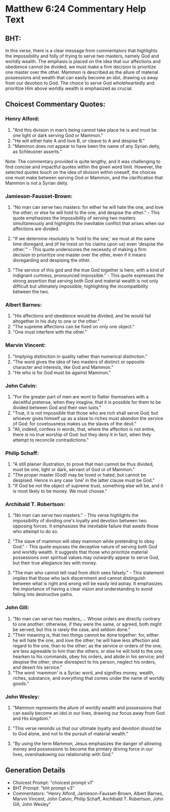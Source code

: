 # Matthew 6:24 Commentary Help Text

## BHT:
In this verse, there is a clear message from commentators that highlights the impossibility and folly of trying to serve two masters, namely God and worldly wealth. The emphasis is placed on the idea that our affections and obedience cannot be divided; we must make a firm decision to prioritize one master over the other. Mammon is described as the allure of material possessions and wealth that can easily become an idol, drawing us away from our devotion to God. The choice to serve God wholeheartedly and prioritize Him above worldly wealth is emphasized as crucial.

## Choicest Commentary Quotes:
### Henry Alford:
1. "And this division in man’s being cannot take place he is and must be one light or dark serving God or Mammon."
2. "He will either hate A and love B, or cleave to A and despise B."
3. "Mammon does not appear to have been the name of any Syrian deity, as Schleusner asserts."

Note: The commentary provided is quite lengthy, and it was challenging to find concise and impactful quotes within the given word limit. However, the selected quotes touch on the idea of division within oneself, the choices one must make between serving God or Mammon, and the clarification that Mammon is not a Syrian deity.

### Jamieson-Fausset-Brown:
1. "No man can serve two masters: for either he will hate the one, and love the other; or else he will hold to the one, and despise the other." - This quote emphasizes the impossibility of serving two masters simultaneously and highlights the inevitable conflict that arises when our affections are divided.

2. "If we determine resolutely to 'hold to the one,' we must at the same time disregard, and (if he insist on his claims upon us) even 'despise the other.'" - This quote underscores the necessity of making a firm decision to prioritize one master over the other, even if it means disregarding and despising the other.

3. "The service of this god and the true God together is here, with a kind of indignant curtness, pronounced impossible." - This quote expresses the strong assertion that serving both God and material wealth is not only difficult but ultimately impossible, highlighting the incompatibility between the two.

### Albert Barnes:
1. "His affections and obedience would be divided, and he would fail altogether in his duty to one or the other."
2. "The supreme affections can be fixed on only one object."
3. "One must interfere with the other."

### Marvin Vincent:
1. "Implying distinction in quality rather than numerical distinction."
2. "The word gives the idea of two masters of distinct or opposite character and interests, like God and Mammon."
3. "He who is for God must be against Mammon."

### John Calvin:
1. "For the greater part of men are wont to flatter themselves with a deceitful pretense, when they imagine, that it is possible for them to be divided between God and their own lusts."
2. "True, it is not impossible that those who are rich shall serve God; but whoever gives himself up as a slave to riches must abandon the service of God: for covetousness makes us the slaves of the devil."
3. "All, indeed, confess in words, that, where the affection is not entire, there is no true worship of God: but they deny it in fact, when they attempt to reconcile contradictions."

### Philip Schaff:
1) "A still plainer illustration, to prove that man cannot be thus divided, must be one, light or dark, servant of God or of Mammon."
2) "The proper master (God) may be loved or hated, but cannot be despised. Hence in any case ‘one’ in the latter clause must be God."
3) "If God be not the object of supreme trust, something else will be, and it is most likely to be money. We must choose."

### Archibald T. Robertson:
1. "No man can serve two masters." - This verse highlights the impossibility of dividing one's loyalty and devotion between two opposing forces. It emphasizes the inevitable failure that awaits those who attempt to do so.

2. "The slave of mammon will obey mammon while pretending to obey God." - This quote exposes the deceptive nature of serving both God and worldly wealth. It suggests that those who prioritize material possessions over spiritual values may outwardly appear to serve God, but their true allegiance lies with money.

3. "The man who cannot tell road from ditch sees falsely." - This statement implies that those who lack discernment and cannot distinguish between what is right and wrong will be easily led astray. It emphasizes the importance of having a clear vision and understanding to avoid falling into destructive paths.

### John Gill:
1. "No man can serve two masters,.... Whose orders are directly contrary to one another: otherwise, if they were the same, or agreed, both might be served; but this is rarely the case, and seldom done."
2. "Their meaning is, that two things cannot be done together: for, either he will hate the one, and love the other; he will have less affection and regard to the one, than to the other; as the service or orders of the one, are less agreeable to him than the others; or else he will hold to the one; hearken to his commands, obey his orders, and abide in his service; and despise the other; show disrespect to his person, neglect his orders, and desert his service."
3. "The word 'mammon' is a Syriac word, and signifies money, wealth, riches, substance, and everything that comes under the name of worldly goods."

### John Wesley:
1. "Mammon represents the allure of worldly wealth and possessions that can easily become an idol in our lives, drawing our focus away from God and His kingdom."

2. "This verse reminds us that our ultimate loyalty and devotion should be to God alone, and not to the pursuit of material wealth."

3. "By using the term Mammon, Jesus emphasizes the danger of allowing money and possessions to become the primary driving force in our lives, overshadowing our relationship with God."


## Generation Details
- Choicest Prompt: "choicest prompt v1"
- BHT Prompt: "bht prompt v3"
- Commentators: "Henry Alford, Jamieson-Fausset-Brown, Albert Barnes, Marvin Vincent, John Calvin, Philip Schaff, Archibald T. Robertson, John Gill, John Wesley"

